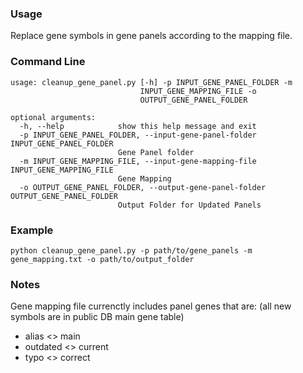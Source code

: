 ### Usage
Replace gene symbols in gene panels according to the mapping file. 

### Command Line
```
usage: cleanup_gene_panel.py [-h] -p INPUT_GENE_PANEL_FOLDER -m
                             INPUT_GENE_MAPPING_FILE -o
                             OUTPUT_GENE_PANEL_FOLDER

optional arguments:
  -h, --help            show this help message and exit
  -p INPUT_GENE_PANEL_FOLDER, --input-gene-panel-folder INPUT_GENE_PANEL_FOLDER
                        Gene Panel folder
  -m INPUT_GENE_MAPPING_FILE, --input-gene-mapping-file INPUT_GENE_MAPPING_FILE
                        Gene Mapping
  -o OUTPUT_GENE_PANEL_FOLDER, --output-gene-panel-folder OUTPUT_GENE_PANEL_FOLDER
                        Output Folder for Updated Panels
```
### Example

```
python cleanup_gene_panel.py -p path/to/gene_panels -m gene_mapping.txt -o path/to/output_folder
```

### Notes
Gene mapping file currenctly includes panel genes that are:
(all new symbols are in public DB main gene table)
- alias <> main
- outdated <> current
- typo <> correct


